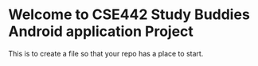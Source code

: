 # Welcome to CSE442 Study Buddies Android application Project
This is to create a file so that your repo has a place to start.
